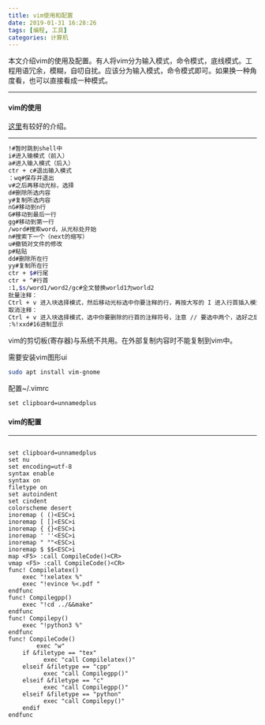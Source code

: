 ```yaml
---
title: vim使用和配置
date: 2019-01-31 16:28:26
tags: [编程, 工具]
categories: 计算机
---
```


本文介绍vim的使用及配置。有人将vim分为输入模式，命令模式，底线模式。工程用语冗余，模糊，自叨自扰。应该分为输入模式，命令模式即可。如果换一种角度看，也可以直接看成一种模式。

---

<!--more-->

#### vim的使用

[这里](http://www.runoob.com/linux/linux-vim.html)有较好的介绍。

---

``` bash
!#暂时跳到shell中
i#进入输模式（前入）
a#进入输入模式（后入）
ctr + c#退出输入模式
：wq#保存并退出
v#之后再移动光标，选择
d#删除所选内容
y#复制所选内容
nG#移动到n行
G#移动到最后一行
gg#移动到第一行
/word#搜索word，从光标处开始
n#搜索下一个（next的缩写）
u#撤销对文件的修改
p#粘贴
dd#删除所在行
yy#复制所在行
ctr + $#行尾
ctr + ^#行首
:1,$s/word1/word2/gc#全文替换world1为world2
批量注释：
Ctrl + v 进入块选择模式，然后移动光标选中你要注释的行，再按大写的 I 进入行首插入模式输入注释符号如 // 或 #，输入完毕之后，按两下 ESC，Vim 会自动将你选中的所有行首都加上注释，保存退出完成注释。
取消注释：
Ctrl + v 进入块选择模式，选中你要删除的行首的注释符号，注意 // 要选中两个，选好之后按 d 即可删除注释，ESC 保存退出。
:%!xxd#16进制显示

```

vim的剪切板(寄存器)与系统不共用。在外部复制内容时不能复制到vim中。

需要安装vim图形ui

``` bash
sudo apt install vim-gnome
```

配置~/.vimrc

```
set clipboard=unnamedplus
```



#### vim的配置

---

```

set clipboard=unnamedplus
set nu
set encoding=utf-8
syntax enable
syntax on
filetype on
set autoindent
set cindent
colorscheme desert
inoremap ( ()<ESC>i
inoremap [ []<ESC>i
inoremap { {}<ESC>i
inoremap ' ''<ESC>i
inoremap " ""<ESC>i
inoremap $ $$<ESC>i
map <F5> :call CompileCode()<CR>
vmap <F5> :call CompileCode()<CR>
func! Compilelatex()
    exec "!xelatex %"
    exec "!evince %<.pdf "
endfunc
func! Compilegpp()
    exec "!cd ../&&make"
endfunc
func! Compilepy()
    exec "!python3 %"
endfunc
func! CompileCode()
        exec "w"
	if &filetype == "tex"
	      exec "call Compilelatex()"
	elseif &filetype == "cpp"
	      exec "call Compilegpp()"
	elseif &filetype == "c"
	      exec "call Compilegpp()"
	elseif &filetype == "python"
	      exec "call Compilepy()"
	endif
endfunc

 
```

